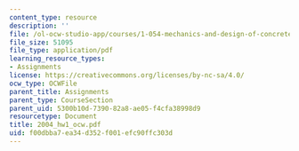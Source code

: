 ```yaml
---
content_type: resource
description: ''
file: /ol-ocw-studio-app/courses/1-054-mechanics-and-design-of-concrete-structures-spring-2004/f00dbba7ea34d352f001efc90ffc303d_2004_hw1_ocw.pdf
file_size: 51095
file_type: application/pdf
learning_resource_types:
- Assignments
license: https://creativecommons.org/licenses/by-nc-sa/4.0/
ocw_type: OCWFile
parent_title: Assignments
parent_type: CourseSection
parent_uid: 5300b10d-7390-82a8-ae05-f4cfa38998d9
resourcetype: Document
title: 2004_hw1_ocw.pdf
uid: f00dbba7-ea34-d352-f001-efc90ffc303d
---
```

